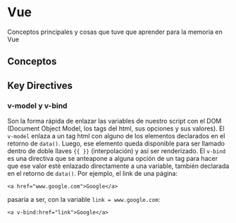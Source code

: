 # Vue

Conceptos principales y cosas que tuve que aprender para la memoria en Vue

## Conceptos

## Key Directives

### v-model y v-bind

Son la forma rápida de enlazar las variables de nuestro script con el DOM (Document Object Model, los tags del html, sus opciones y sus valores). El `v-model` enlaza a un tag html con alguno de los elementos declarados en el retorno de `data()`. Luego, ese elemento queda disponible para ser llamado dentro de doble llaves `{{ }}` (interpolación) y así ser renderizado. El `v-bind` es una directiva que se anteapone a alguna opción de un tag para hacer que ese valor esté enlazado directamente a una variable, también declarada en el retorno de `data()`. Por ejemplo, el link de una página:

```
<a href="www.google.com">Google</a>
```

pasaría a ser, con la variable `link = www.google.com`:
```
<a v-bind:href="link">Google</a>
```
